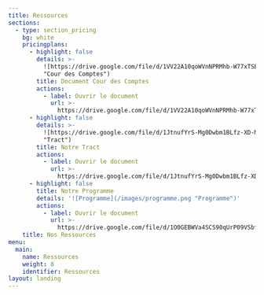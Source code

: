 ```yaml
---
title: Ressources
sections:
  - type: section_pricing
    bg: white
    pricingplans:
      - highlight: false
        details: >-
          ![https://drive.google.com/file/d/1VV22A10qoWVnNPRMhb-W77xTSBcZoanK/view?usp=sharing](/images/cour-des-comptes-recto.png
          "Cour des Comptes")
        title: Document Cour des Comptes
        actions:
          - label: Ouvrir le document
            url: >-
              https://drive.google.com/file/d/1VV22A10qoWVnNPRMhb-W77xTSBcZoanK/view?usp=sharing
      - highlight: false
        details: >-
          ![https://drive.google.com/file/d/1JtnufYrS-Mg0Dwbm1BLfz-XD-M5RL2XD/view](/images/tract-autrement-saint-jean-de-monts.png
          "Tract")
        title: Notre Tract
        actions:
          - label: Ouvrir le document
            url: >-
              https://drive.google.com/file/d/1JtnufYrS-Mg0Dwbm1BLfz-XD-M5RL2XD/view
      - highlight: false
        title: Notre Programme
        details: '![Programme](/images/programme.png "Programme")'
        actions:
          - label: Ouvrir le document
            url: >-
              https://drive.google.com/file/d/1O0GEBWVa4SCS90qUrP09VSbffgcCKpzf/view?usp=sharing
    title: Nos Ressources
menu:
  main:
    name: Ressources
    weight: 8
    identifier: Ressources
layout: landing
---
```

